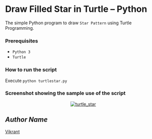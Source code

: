 # Draw Filled Star in Turtle – Python
The simple Python program to draw `Star Pattern` using Turtle Programming.

### Prerequisites
- `Python 3`
- `Turtle`

### How to run the script
Execute `python turtlestar.py`

### Screenshot showing the sample use of the script
<p align="center">
  <a href="turtle_star.png"><img src="https://user-images.githubusercontent.com/85709371/152527599-0757aafd-72a8-440f-b406-f0cdeb97de27.png" alt="turtle_star"></a>
</p>

## *Author Name*
[Vikrant](https://github.com/vikrant-v28)
